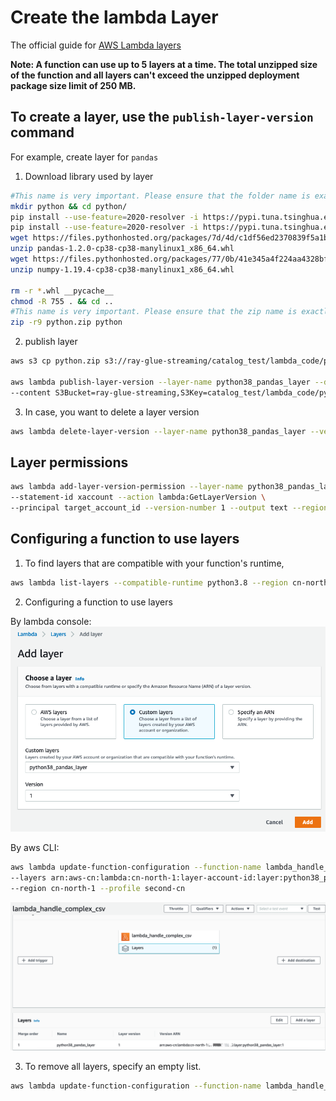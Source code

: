 # Create the lambda Layer

The official guide for [AWS Lambda layers](https://docs.aws.amazon.com/lambda/latest/dg/configuration-layers.html)

**Note: A function can use up to 5 layers at a time. The total unzipped size of the function and all layers can't exceed the unzipped deployment package size limit of 250 MB.**


## To create a layer, use the `publish-layer-version` command
For example, create layer for `pandas`

1. Download library used by layer
```bash
#This name is very important. Please ensure that the folder name is exactly that
mkdir python && cd python/ 
pip install --use-feature=2020-resolver -i https://pypi.tuna.tsinghua.edu.cn/simple pytz -t ./
pip install --use-feature=2020-resolver -i https://pypi.tuna.tsinghua.edu.cn/simple s3fs -t ./
wget https://files.pythonhosted.org/packages/7d/4d/c1df56ed2370839f5a1b7bc5a4835ee73f46c2582beb5d3b14e87f2b3dc0/pandas-1.2.0-cp38-cp38-manylinux1_x86_64.whl
unzip pandas-1.2.0-cp38-cp38-manylinux1_x86_64.whl
wget https://files.pythonhosted.org/packages/77/0b/41e345a4f224aa4328bf8a640eeeea1b2ad0d61517f7d0890f167c2b5deb/numpy-1.19.4-cp38-cp38-manylinux1_x86_64.whl
unzip numpy-1.19.4-cp38-cp38-manylinux1_x86_64.whl

rm -r *.whl __pycache__
chmod -R 755 . && cd ..
#This name is very important. Please ensure that the zip name is exactly that
zip -r9 python.zip python
```

2. publish layer
```bash
aws s3 cp python.zip s3://ray-glue-streaming/catalog_test/lambda_code/python.zip --region cn-north-1

aws lambda publish-layer-version --layer-name python38_pandas_layer --description "pandas layer for python 3.8" --license-info "MIT" \
--content S3Bucket=ray-glue-streaming,S3Key=catalog_test/lambda_code/python.zip --compatible-runtimes python3.8 --region cn-north-1
```

3. In case, you want to delete a layer version
```bash
aws lambda delete-layer-version --layer-name python38_pandas_layer --version-number 1
```

## Layer permissions
```bash
aws lambda add-layer-version-permission --layer-name python38_pandas_layer \
--statement-id xaccount --action lambda:GetLayerVersion \
--principal target_account_id --version-number 1 --output text --region cn-north-1
```

## Configuring a function to use layers
1. To find layers that are compatible with your function's runtime,
```bash
aws lambda list-layers --compatible-runtime python3.8 --region cn-north-1
```

2. Configuring a function to use layers

By lambda console:
![lambda-add-layer](media/lambda-add-layer.png)

By aws CLI:
```bash
aws lambda update-function-configuration --function-name lambda_handle_complex_csv \
--layers arn:aws-cn:lambda:cn-north-1:layer-account-id:layer:python38_pandas_layer:1 \
--region cn-north-1 --profile second-cn
```
![lambda-layer](media/lambda-layer.png)

3. To remove all layers, specify an empty list. 
```bash
aws lambda update-function-configuration --function-name lambda_handle_complex_csv --layers [] --region cn-north-1 --profile second-cn
```